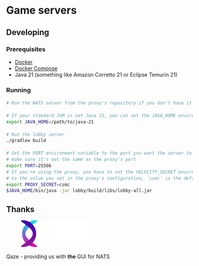 # Game servers

## Developing

### Prerequisites

- [Docker](https://www.docker.com/)
- [Docker Compose](https://docs.docker.com/compose/)
- Java 21 (something like Amazon Corretto 21 or Eclipse Temurin 21)

### Running

```bash
# Run the NATS server from the proxy's repository if you don't have it running

# If your standard JVM is not Java 21, you can set the JAVA_HOME environment variable
export JAVA_HOME=/path/to/java-21

# Run the lobby server
./gradlew build

# Set the PORT environment variable to the port you want the server to listen to,
# make sure it's not the same as the proxy's port
export PORT=25566
# If you're using the proxy, you have to set the VELOCITY_SECRET environment variable
# to the value you set in the proxy's configuration, `csmc` is the default value
export PROXY_SECRET=csmc
$JAVA_HOME/bin/java -jar lobby/build/libs/lobby-all.jar
```

## Thanks

<div style="display: flex; flex-direction: column; width: fit-content; align-items: center">
  <a href="https://qaze.app">
    <img src="./.misc/qaze.svg" alt="Qaze - The NATS GUI" width="200"/>
  </a>
  <p>Qaze - providing us with <b>the</b> GUI for NATS</p>
</div>
